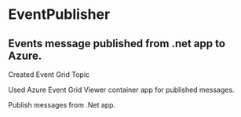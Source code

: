 # EventPublisher

## Events message published from .net app to Azure.

Created Event Grid Topic

Used Azure Event Grid Viewer container app for published messages.

Publish messages from .Net app.

